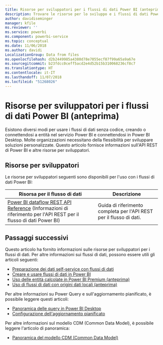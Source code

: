 ```yaml
---
title: Risorse per sviluppatori per i flussi di dati Power BI (anteprima)
description: Trovare le risorse per lo sviluppo e i flussi di dati Power BI
author: davidiseminger
manager: kfile
ms.reviewer: ''
ms.service: powerbi
ms.component: powerbi-service
ms.topic: conceptual
ms.date: 11/06/2018
ms.author: davidi
LocalizationGroup: Data from files
ms.openlocfilehash: d2b2449985a4380d78e7055ecf87f99a65a9a67e
ms.sourcegitcommit: b23fdcc0ceff5acd2e4d52b15b310068236cf8c7
ms.translationtype: HT
ms.contentlocale: it-IT
ms.lasthandoff: 11/07/2018
ms.locfileid: "51268026"
---
```

# <a name="developer-resources-for-power-bi-dataflows-preview"></a>Risorse per sviluppatori per i flussi di dati Power BI (anteprima)

Esistono diversi modi per usare i flussi di dati senza codice, creando o connettendosi a entità nel servizio Power BI e connettendosi in Power BI Desktop. Molte organizzazioni necessitano della flessibilità per sviluppare soluzioni personalizzate. Questo articolo fornisce informazioni sull'API REST di Power BI e altre risorse per sviluppatori.


## <a name="developer-resources"></a>Risorse per sviluppatori

Le risorse per sviluppatori seguenti sono disponibili per l'uso con i flussi di dati Power BI:


| Risorsa per il flusso di dati | Descrizione |
| --- | --- |
| [Power BI dataflow REST API Reference](http://download.microsoft.com/download/5/4/0/540DAA5B-6760-4BDF-A089-8C3DBA8BB4DD/Power%20BI%20dataflow%20REST%20API%20reference.docx) (Informazioni di riferimento per l'API REST per il flusso di dati Power BI)    | Guida di riferimento completa per l'API REST per il flusso di dati.|


## <a name="next-steps"></a>Passaggi successivi

Questo articolo ha fornito informazioni sulle risorse per sviluppatori per i flussi di dati. Per altre informazioni sui flussi di dati, possono essere utili gli articoli seguenti:

* [Preparazione dei dati self-service con flussi di dati](service-dataflows-overview.md)
* [Creare e usare flussi di dati in Power BI](service-dataflows-create-use.md)
* [Uso delle entità calcolate in Power BI Premium (anteprima)](service-dataflows-computed-entities-premium.md)
* [Uso di flussi di dati con origini dati locali (anteprima)](service-dataflows-on-premises-gateways.md)

Per altre informazioni su Power Query e sull'aggiornamento pianificato, è possibile leggere questi articoli:
* [Panoramica delle query in Power BI Desktop](desktop-query-overview.md)
* [Configurazione dell'aggiornamento pianificato](refresh-scheduled-refresh.md)

Per altre informazioni sul modello CDM (Common Data Model), è possibile leggere l'articolo di panoramica:
* [Panoramica del modello CDM (Common Data Model)](https://docs.microsoft.com/powerapps/common-data-model/overview)


